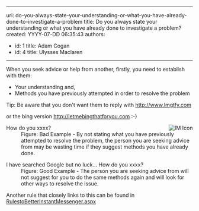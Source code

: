 

---
uri: do-you-always-state-your-understanding-or-what-you-have-already-done-to-investigate-a-problem
title: Do you always state your understanding or what you have already done to investigate a problem?
created: YYYY-07-DD 06:35:43
authors:
  - id: 1
    title: Adam Cogan
  - id: 4
    title: Ulysses Maclaren
---




<span class='intro'> When you seek advice or help from another, firstly, you need to establish with them&#58;  </span>

<ul><li>Your understanding and, </li>
<li>Methods you have previously attempted in order to resolve the problem </li></ul>
<p>Tip&#58; Be aware that you don't want them&#160;to reply with <a href="http&#58;//www.lmgtfy.com">http&#58;//www.lmgtfy.com</a> </p>
<p>or the bing version <a href="http&#58;//letmebingthatforyou.com/">http&#58;//letmebingthatforyou.com</a> &#58;-)</p>
<img alt="IM Icon" align="right" src="http&#58;//www.ssw.com.au/ssw/Standards/Rules/Images/ImIcon.jpg" /> <dl class="bad"><dt>How do you xxxx? </dt>
<dd>Figure&#58; Bad Example - By not stating what you have previously attempted to resolve the problem, the person you are seeking advice from may be wasting time if they suggest methods you have already done.</dd></dl>
<dl class="good"><dt>I have searched Google but no luck... How do you xxxx? </dt>
<dd>Figure&#58; Good Example - The person you are seeking advice from will not suggest for you to do the same methods again and will look for other ways to resolve the issue.</dd></dl>
<p>Another rule that closely links to this can be found in <a href="http&#58;//www.ssw.com.au/ssw/standards/rules/RulestoBetterInstantMessenger.aspx#Research">RulestoBetterInstantMessenger.aspx</a></p>


